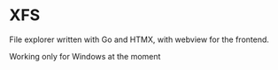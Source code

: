# XFS

File explorer written with Go and HTMX, with webview for the frontend.

Working only for Windows at the moment
